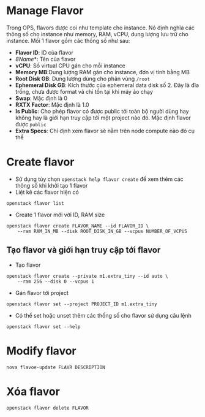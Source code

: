 # Manage Flavor

Trong OPS, flavors được coi như template cho instance. Nó định nghĩa các thông số cho instance như memory, RAM, vCPU, dung lượng lưu trữ cho instance. Mối 1 flavor gồm các thống số như sau:
- **Flavor ID**: ID của flavor
- *8Name**: Tên của flavor
- **vCPU**: Số virtual CPU gán cho mỗi instance
- **Memory MB**:Dung lượng RAM gán cho instance, đơn vị tính bằng MB
- **Root Disk GB**: Dung lượng dùng cho phân vùng `/root`
- **Ephemeral Disk GB**: Kích thước của ephemeral data disk số 2. Đây là đĩa trống, chưa được format và chỉ tồn tại khi máy ảo chạy
- **Swap**: Mặc định là 0
- **RXTX Factor**: Mặc định là 1.0 
- **Is Public**: Cho phép flavor có được public tới toàn bộ người dùng hay không hay là giới hạn truy cập tới một project nào đó. Mặc định flavor được `public`
- **Extra Specs**: Chỉ định xem flavor sẽ nằm trên node compute nào đó cụ thể

# Create flavor
- Sử dụng tùy chọn `openstack help flavor create` để xem thêm các thông số khi khởi tạo 1 flavor
- Liệt kê các flavor hiện có
```
openstack flavor list
```
- Create 1 flavor mới với ID, RAM size
```
openstack flavor create FLAVOR_NAME --id FLAVOR_ID \
    --ram RAM_IN_MB --disk ROOT_DISK_IN_GB --vcpus NUMBER_OF_VCPUS
```
## Tạo  flavor và giới hạn truy cập tới flavor 
- Tạo flavor
```
openstack flavor create --private m1.extra_tiny --id auto \
    --ram 256 --disk 0 --vcpus 1
```
- Gán flavor tới project
```
openstack flavor set --project PROJECT_ID m1.extra_tiny
```
- Có thể set hoặc unset thêm các thống số cho flavor sử dụng câu lệnh
```
openstack flavor set --help
```
# Modify flavor
```
nova flavoe-update FLAVR DESCRIPTION
```
# Xóa flavor
```
openstack flavor delete FLAVOR
```
